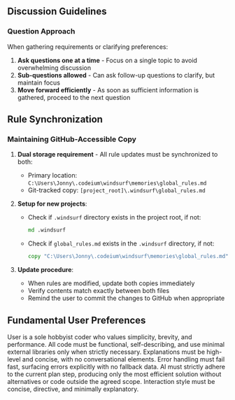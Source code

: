 ## Discussion Guidelines

### Question Approach
When gathering requirements or clarifying preferences:
1. **Ask questions one at a time** - Focus on a single topic to avoid overwhelming discussion
2. **Sub-questions allowed** - Can ask follow-up questions to clarify, but maintain focus
3. **Move forward efficiently** - As soon as sufficient information is gathered, proceed to the next question

## Rule Synchronization

### Maintaining GitHub-Accessible Copy
1. **Dual storage requirement** - All rule updates must be synchronized to both:
   - Primary location: `C:\Users\Jonny\.codeium\windsurf\memories\global_rules.md`
   - Git-tracked copy: `[project_root]\.windsurf\global_rules.md`

2. **Setup for new projects**:
   - Check if `.windsurf` directory exists in the project root, if not:
     ```cmd
     md .windsurf
     ```
   - Check if `global_rules.md` exists in the `.windsurf` directory, if not:
     ```cmd
     copy "C:\Users\Jonny\.codeium\windsurf\memories\global_rules.md" ".windsurf\global_rules.md"
     ```

3. **Update procedure**:
   - When rules are modified, update both copies immediately
   - Verify contents match exactly between both files
   - Remind the user to commit the changes to GitHub when appropriate

## Fundamental User Preferences

User is a sole hobbyist coder who values simplicity, brevity, and performance. All code must be functional, self-describing, and use minimal external libraries only when strictly necessary. Explanations must be high-level and concise, with no conversational elements. Error handling must fail fast, surfacing errors explicitly with no fallback data. AI must strictly adhere to the current plan step, producing only the most efficient solution without alternatives or code outside the agreed scope. Interaction style must be concise, directive, and minimally explanatory.
